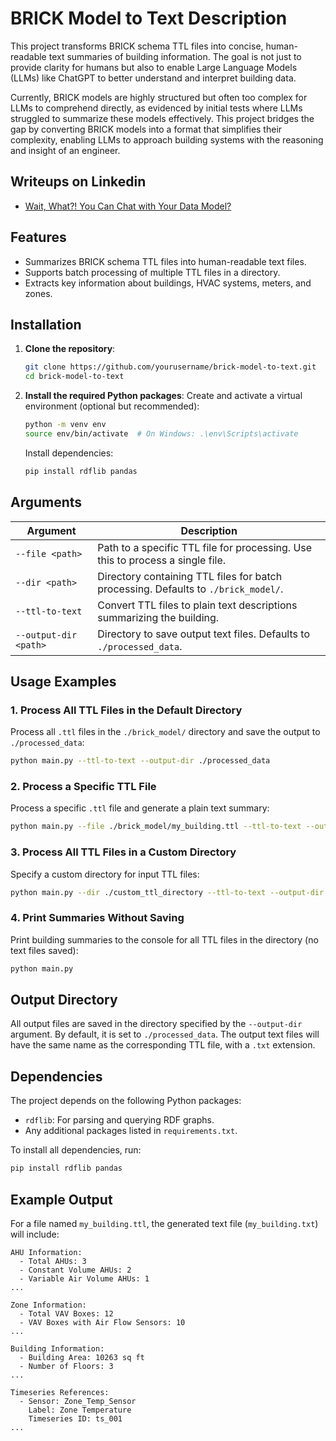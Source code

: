 # BRICK Model to Text Description

This project transforms BRICK schema TTL files into concise, human-readable text summaries of building information. The goal is not just to provide clarity for humans but also to enable Large Language Models (LLMs) like ChatGPT to better understand and interpret building data.

Currently, BRICK models are highly structured but often too complex for LLMs to comprehend directly, as evidenced by initial tests where LLMs struggled to summarize these models effectively. This project bridges the gap by converting BRICK models into a format that simplifies their complexity, enabling LLMs to approach building systems with the reasoning and insight of an engineer.

## Writeups on Linkedin
* [Wait, What?! You Can Chat with Your Data Model?](https://www.linkedin.com/posts/ben-bartling-510a0961_buildingautomation-hvac-bas-activity-7268678804066197505-eWtn?utm_source=share&utm_medium=member_desktop)

## Features
- Summarizes BRICK schema TTL files into human-readable text files.
- Supports batch processing of multiple TTL files in a directory.
- Extracts key information about buildings, HVAC systems, meters, and zones.


## Installation

1. **Clone the repository**:
   ```bash
   git clone https://github.com/yourusername/brick-model-to-text.git
   cd brick-model-to-text
   ```

2. **Install the required Python packages**:
   Create and activate a virtual environment (optional but recommended):
   ```bash
   python -m venv env
   source env/bin/activate  # On Windows: .\env\Scripts\activate

   ```
   Install dependencies:
   ```bash
   pip install rdflib pandas
   ```


## Arguments

| Argument          | Description                                                                                     |
|--------------------|-------------------------------------------------------------------------------------------------|
| `--file <path>`    | Path to a specific TTL file for processing. Use this to process a single file.                  |
| `--dir <path>`     | Directory containing TTL files for batch processing. Defaults to `./brick_model/`.              |
| `--ttl-to-text`    | Convert TTL files to plain text descriptions summarizing the building.                          |
| `--output-dir <path>` | Directory to save output text files. Defaults to `./processed_data`.                         |


## Usage Examples

### 1. **Process All TTL Files in the Default Directory**
Process all `.ttl` files in the `./brick_model/` directory and save the output to `./processed_data`:
```bash
python main.py --ttl-to-text --output-dir ./processed_data
```

### 2. **Process a Specific TTL File**
Process a specific `.ttl` file and generate a plain text summary:
```bash
python main.py --file ./brick_model/my_building.ttl --ttl-to-text --output-dir ./processed_data
```

### 3. **Process All TTL Files in a Custom Directory**
Specify a custom directory for input TTL files:
```bash
python main.py --dir ./custom_ttl_directory --ttl-to-text --output-dir ./custom_output
```

### 4. **Print Summaries Without Saving**
Print building summaries to the console for all TTL files in the directory (no text files saved):
```bash
python main.py
```

## Output Directory
All output files are saved in the directory specified by the `--output-dir` argument. By default, it is set to `./processed_data`. The output text files will have the same name as the corresponding TTL file, with a `.txt` extension.


## Dependencies
The project depends on the following Python packages:
- `rdflib`: For parsing and querying RDF graphs.
- Any additional packages listed in `requirements.txt`.

To install all dependencies, run:
```bash
pip install rdflib pandas
```

## Example Output
For a file named `my_building.ttl`, the generated text file (`my_building.txt`) will include:
```
AHU Information:
  - Total AHUs: 3
  - Constant Volume AHUs: 2
  - Variable Air Volume AHUs: 1
...

Zone Information:
  - Total VAV Boxes: 12
  - VAV Boxes with Air Flow Sensors: 10
...

Building Information:
  - Building Area: 10263 sq ft
  - Number of Floors: 3
...

Timeseries References:
  - Sensor: Zone_Temp_Sensor
    Label: Zone Temperature
    Timeseries ID: ts_001
...
```

